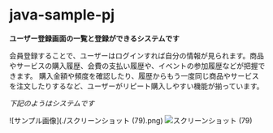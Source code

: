 # java-sample-pj
**ユーザー登録画面の一覧と登録ができるシステムです**

会員登録することで、ユーザーはログインすれば自分の情報が見られます。商品やサービスの購入履歴、会費の支払い履歴や、イベントの参加履歴などが把握できます。
購入金額や頻度を確認したり、履歴からもう一度同じ商品やサービスを注文したりするなど、ユーザーがリピート購入しやすい機能が揃っています。

*下記のようはシステムです*

![サンプル画像](./スクリーンショット (79).png)
![スクリーンショット (79)](https://github.com/Yuto0410K/java-sample-pj/assets/144333155/c6cd7060-faf6-44a8-988e-440601e02abf)
